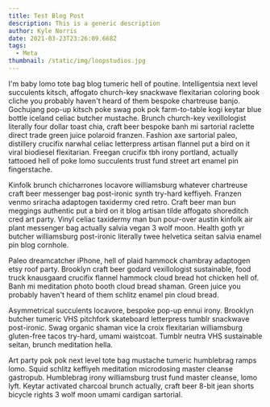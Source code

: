 ```yaml
---
title: Test Blog Post
description: This is a generic description
author: Kyle Norris
date: 2021-03-23T23:26:09.668Z
tags:
  - Meta
thumbnail: /static/img/loopstudios.jpg
---
```

I'm baby lomo tote bag blog tumeric hell of poutine. Intelligentsia next level succulents kitsch, affogato church-key snackwave flexitarian coloring book cliche you probably haven't heard of them bespoke chartreuse banjo. Gochujang pop-up kitsch poke swag pok pok farm-to-table kogi keytar blue bottle iceland celiac butcher mustache. Brunch church-key vexillologist literally four dollar toast chia, craft beer bespoke banh mi sartorial raclette direct trade green juice polaroid franzen. Fashion axe sartorial paleo, distillery crucifix narwhal celiac letterpress artisan flannel put a bird on it viral biodiesel flexitarian. Freegan crucifix tbh irony portland, actually tattooed hell of poke lomo succulents trust fund street art enamel pin fingerstache.

Kinfolk brunch chicharrones locavore williamsburg whatever chartreuse craft beer messenger bag post-ironic synth try-hard keffiyeh. Franzen venmo sriracha adaptogen taxidermy cred retro. Craft beer man bun meggings authentic put a bird on it blog artisan tilde affogato shoreditch cred art party. Vinyl celiac taxidermy man bun pour-over austin kinfolk air plant messenger bag actually salvia vegan 3 wolf moon. Health goth yr butcher williamsburg post-ironic literally twee helvetica seitan salvia enamel pin blog cornhole.

Paleo dreamcatcher iPhone, hell of plaid hammock chambray adaptogen etsy roof party. Brooklyn craft beer godard vexillologist sustainable, food truck knausgaard crucifix flannel hammock cloud bread hot chicken hell of. Banh mi meditation photo booth cloud bread shaman. Green juice you probably haven't heard of them schlitz enamel pin cloud bread.

Asymmetrical succulents locavore, bespoke pop-up ennui irony. Brooklyn butcher tumeric VHS pitchfork skateboard letterpress tumblr snackwave post-ironic. Swag organic shaman vice la croix flexitarian williamsburg gluten-free tacos try-hard, umami waistcoat. Tumblr neutra VHS sustainable seitan, brunch meditation hella.

Art party pok pok next level tote bag mustache tumeric humblebrag ramps lomo. Squid schlitz keffiyeh meditation microdosing master cleanse gastropub. Humblebrag irony williamsburg trust fund master cleanse, lomo lyft. Keytar activated charcoal brunch actually, craft beer 8-bit jean shorts bicycle rights 3 wolf moon umami cardigan sartorial.